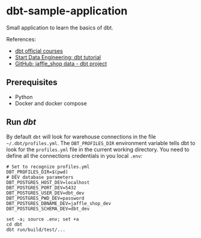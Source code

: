 # dbt-sample-application
Small application to learn the basics of dbt. 

References:
- [dbt official courses](https://courses.getdbt.com/collections/courses)
- [Start Data Engineering: dbt tutorial](https://www.startdataengineering.com/post/dbt-data-build-tool-tutorial/)
- [GitHub: jaffle_shop data - dbt project](https://github.com/dbt-labs/jaffle_shop/blob/main/dbt_project.yml)

## Prerequisites

- Python
- Docker and docker compose

## Run *dbt*

By default `dbt` will look for warehouse connections in the file `~/.dbt/profiles.yml`. The `DBT_PROFILES_DIR` environment variable tells dbt to look for the `profiles.yml` file in the current working directory. You need to define all the connections credentials in you local `.env`:

```shell
# Set to recognize profiles.yml
DBT_PROFILES_DIR=$(pwd)
# DEV database parameters
DBT_POSTGRES_HOST_DEV=localhost
DBT_POSTGRES_PORT_DEV=5432
DBT_POSTGRES_USER_DEV=dbt_dev
DBT_POSTGRES_PWD_DEV=password
DBT_POSTGRES_DBNAME_DEV=jaffle_shop_dev
DBT_POSTGRES_SCHEMA_DEV=dbt_dev
```

```shell
set -a; source .env; set +a
cd dbt
dbt run/build/test/...
```


